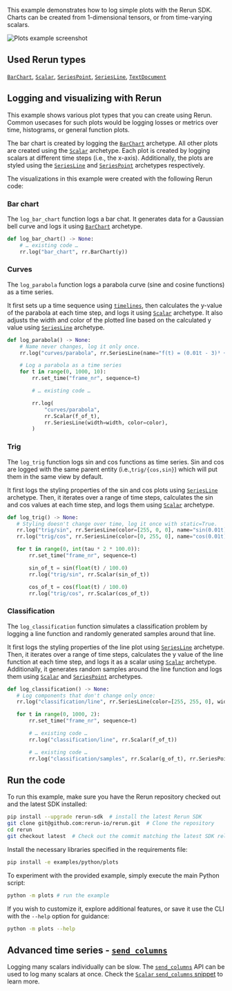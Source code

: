 <!--[metadata]
title = "Plots"
tags = ["2D", "Plots", "API example"]
thumbnail = "https://static.rerun.io/plots/e8e51071f6409f61dc04a655d6b9e1caf8179226/480w.png"
thumbnail_dimensions = [480, 480]
channel = "main"
-->

This example demonstrates how to log simple plots with the Rerun SDK. Charts can be created from 1-dimensional tensors, or from time-varying scalars.

<picture data-inline-viewer="examples/plots">
  <source media="(max-width: 480px)" srcset="https://static.rerun.io/plots/c5b91cf0bf2eaf91c71d6cdcd4fe312d4aeac572/480w.png">
  <source media="(max-width: 768px)" srcset="https://static.rerun.io/plots/c5b91cf0bf2eaf91c71d6cdcd4fe312d4aeac572/768w.png">
  <source media="(max-width: 1024px)" srcset="https://static.rerun.io/plots/c5b91cf0bf2eaf91c71d6cdcd4fe312d4aeac572/1024w.png">
  <source media="(max-width: 1200px)" srcset="https://static.rerun.io/plots/c5b91cf0bf2eaf91c71d6cdcd4fe312d4aeac572/1200w.png">
  <img src="https://static.rerun.io/plots/c5b91cf0bf2eaf91c71d6cdcd4fe312d4aeac572/full.png" alt="Plots example screenshot">
</picture>

## Used Rerun types

[`BarChart`](https://www.rerun.io/docs/reference/types/archetypes/bar_chart), [`Scalar`](https://www.rerun.io/docs/reference/types/archetypes/scalar), [`SeriesPoint`](https://www.rerun.io/docs/reference/types/archetypes/series_point), [`SeriesLine`](https://www.rerun.io/docs/reference/types/archetypes/series_line), [`TextDocument`](https://www.rerun.io/docs/reference/types/archetypes/text_document)

## Logging and visualizing with Rerun

This example shows various plot types that you can create using Rerun. Common usecases for such plots would be logging
losses or metrics over time, histograms, or general function plots.

The bar chart is created by logging the [`BarChart`](https://www.rerun.io/docs/reference/types/archetypes/bar_chart) archetype.
All other plots are created using the [`Scalar`](https://www.rerun.io/docs/reference/types/archetypes/scalar) archetype.
Each plot is created by logging scalars at different time steps (i.e., the x-axis).
Additionally, the plots are styled using the [`SeriesLine`](https://www.rerun.io/docs/reference/types/archetypes/series_line) and
[`SeriesPoint`](https://www.rerun.io/docs/reference/types/archetypes/series_point) archetypes respectively.

The visualizations in this example were created with the following Rerun code:

### Bar chart

The `log_bar_chart` function logs a bar chat.
It generates data for a Gaussian bell curve and logs it using [`BarChart`](https://www.rerun.io/docs/reference/types/archetypes/bar_chart) archetype.
```python
def log_bar_chart() -> None:
    # … existing code …
    rr.log("bar_chart", rr.BarChart(y))
```

### Curves
The `log_parabola` function logs a parabola curve (sine and cosine functions) as a time series.

It first sets up a time sequence using [`timelines`](https://www.rerun.io/docs/concepts/timelines), then calculates the y-value of the parabola at each time step, and logs it using [`Scalar`](https://www.rerun.io/docs/reference/types/archetypes/scalar) archetype.
It also adjusts the width and color of the plotted line based on the calculated y value using [`SeriesLine`](https://www.rerun.io/docs/reference/types/archetypes/series_line) archetype.

```python
def log_parabola() -> None:
    # Name never changes, log it only once.
    rr.log("curves/parabola", rr.SeriesLine(name="f(t) = (0.01t - 3)³ + 1"), static=True)

    # Log a parabola as a time series
    for t in range(0, 1000, 10):
        rr.set_time("frame_nr", sequence=t)

        # … existing code …

        rr.log(
            "curves/parabola",
            rr.Scalar(f_of_t),
            rr.SeriesLine(width=width, color=color),
        )
```

### Trig

The `log_trig` function logs sin and cos functions as time series. Sin and cos are logged with the same parent entity (i.e.,`trig/{cos,sin}`) which will put them in the same view by default.

It first logs the styling properties of the sin and cos plots using [`SeriesLine`](https://www.rerun.io/docs/reference/types/archetypes/series_line) archetype.
Then, it iterates over a range of time steps, calculates the sin and cos values at each time step, and logs them using [`Scalar`](https://www.rerun.io/docs/reference/types/archetypes/scalar) archetype.

 ```python
def log_trig() -> None:
    # Styling doesn't change over time, log it once with static=True.
    rr.log("trig/sin", rr.SeriesLine(color=[255, 0, 0], name="sin(0.01t)"), static=True)
    rr.log("trig/cos", rr.SeriesLine(color=[0, 255, 0], name="cos(0.01t)"), static=True)

    for t in range(0, int(tau * 2 * 100.0)):
        rr.set_time("frame_nr", sequence=t)

        sin_of_t = sin(float(t) / 100.0)
        rr.log("trig/sin", rr.Scalar(sin_of_t))

        cos_of_t = cos(float(t) / 100.0)
        rr.log("trig/cos", rr.Scalar(cos_of_t))
 ```

### Classification

The `log_classification` function simulates a classification problem by logging a line function and randomly generated samples around that line.

It first logs the styling properties of the line plot using [`SeriesLine`](https://www.rerun.io/docs/reference/types/archetypes/series_line) archetype.
Then, it iterates over a range of time steps, calculates the y value of the line function at each time step, and logs it as a scalar using [`Scalar`](https://www.rerun.io/docs/reference/types/archetypes/scalar) archetype.
Additionally, it generates random samples around the line function and logs them using [`Scalar`](https://www.rerun.io/docs/reference/types/archetypes/scalar) and [`SeriesPoint`](https://www.rerun.io/docs/reference/types/archetypes/series_point) archetypes.

 ```python
def log_classification() -> None:
    # Log components that don't change only once:
    rr.log("classification/line", rr.SeriesLine(color=[255, 255, 0], width=3.0), static=True)

    for t in range(0, 1000, 2):
        rr.set_time("frame_nr", sequence=t)

        # … existing code …
        rr.log("classification/line", rr.Scalar(f_of_t))

        # … existing code …
        rr.log("classification/samples", rr.Scalar(g_of_t), rr.SeriesPoint(color=color, marker_size=marker_size))
 ```


## Run the code
To run this example, make sure you have the Rerun repository checked out and the latest SDK installed:
```bash
pip install --upgrade rerun-sdk  # install the latest Rerun SDK
git clone git@github.com:rerun-io/rerun.git  # Clone the repository
cd rerun
git checkout latest  # Check out the commit matching the latest SDK release
```
Install the necessary libraries specified in the requirements file:
```bash
pip install -e examples/python/plots
```
To experiment with the provided example, simply execute the main Python script:
```bash
python -m plots # run the example
```
If you wish to customize it, explore additional features, or save it use the CLI with the `--help` option for guidance:
```bash
python -m plots --help
```

## Advanced time series - [`send_columns`](https://ref.rerun.io/docs/python/stable/common/columnar_api/#rerun.send_columns)
Logging many scalars individually can be slow.
The [`send_columns`](https://ref.rerun.io/docs/python/stable/common/columnar_api/#rerun.send_columns) API can be used to log many scalars at once.
Check the [`Scalar` `send_columns` snippet](https://rerun.io/docs/reference/types/archetypes/scalar#scalar-send-columns) to learn more.
